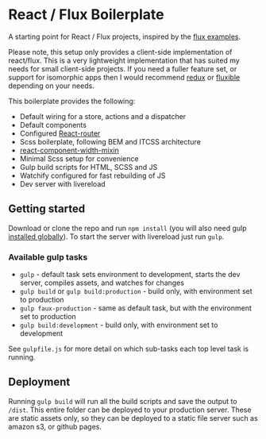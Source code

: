 # React / Flux Boilerplate

A starting point for React / Flux projects, inspired by the [flux examples][flux-examples].

Please note, this setup only provides a client-side implementation of react/flux. This is a very lightweight implementation that has suited my needs for small client-side projects. If you need a fuller feature set, or support for isomorphic apps then I would recommend [redux][redux] or [fluxible][fluxible] depending on your needs.

This boilerplate provides the following:

* Default wiring for a store, actions and a dispatcher
* Default components
* Configured [React-router][react-router]
* Scss boilerplate, following BEM and ITCSS architecture
* [react-component-width-mixin][react-component-width-mixin]
* Minimal Scss setup for convenience
* Gulp build scripts for HTML, SCSS and JS
* Watchify configured for fast rebuilding of JS
* Dev server with livereload

## Getting started
Download or clone the repo and run `npm install` (you will also need gulp [installed globally][gulp]). To start the server with livereload just run `gulp`.

### Available gulp tasks

* `gulp` - default task sets environment to development, starts the dev server, compiles assets, and watches for changes
* `gulp build` or `gulp build:production` - build only, with environment set to production
* `gulp faux-production` - same as default task, but with the environment set to production
* `gulp build:development` - build only, with environment set to development

See `gulpfile.js` for more detail on which sub-tasks each top level task is running.

## Deployment

Running `gulp build` will run all the build scripts and save the output to `/dist`. This entire folder can be deployed to your production server. These are static assets only, so they can be deployed to a static file server such as amazon s3, or github pages.

[react-router]: https://github.com/reactjs/react-router
[flux-examples]: https://github.com/facebook/flux/tree/master/examples
[gulp]: https://github.com/gulpjs/gulp/blob/master/docs/getting-started.md
[redux]: http://redux.js.org/
[fluxible]: http://fluxible.io/
[react-component-width-mixin]: https://www.npmjs.com/package/react-component-width-mixin
